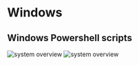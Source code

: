 # Windows
## Windows Powershell scripts

![system overview](http://www.plantuml.com/plantuml/proxy?cache=no&src=https://github.com/ymmit85/Windows/blob/master/diagram.iuml)
![system overview](http://www.plantuml.com/plantuml/proxy?cache=no&src=https://raw.github.com/anoff/plantbuddy/master/assets/overview.iuml)
